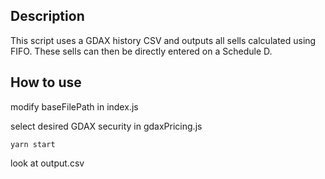 ## Description
This script uses a GDAX history CSV and outputs all sells calculated using FIFO.
These sells can then be directly entered on a Schedule D.

## How to use
modify baseFilePath in index.js

select desired GDAX security in gdaxPricing.js

`yarn start`

look at output.csv
